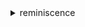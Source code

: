 <details>
  <summary> reminiscence </summary>

My account name is erimali, and I’m an osu!mania player.
I started playing the game on July 13, 2023 — it's been two years of being with the game now...
